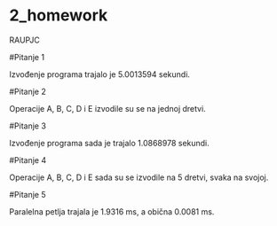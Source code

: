 # 2_homework
RAUPJC


#Pitanje 1

Izvođenje programa trajalo je 5.0013594 sekundi.

#Pitanje 2

Operacije A, B, C, D i E izvodile su se na jednoj dretvi.

#Pitanje 3

Izvođenje programa sada je trajalo 1.0868978 sekundi.

#Pitanje 4

Operacije A, B, C, D i E sada su se izvodile na 5 dretvi, svaka na svojoj.

#Pitanje 5

Paralelna petlja trajala je 1.9316 ms, a obična 0.0081 ms.
